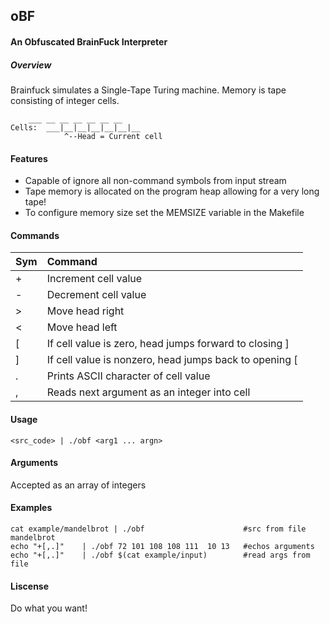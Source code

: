 ## oBF
#### An Obfuscated BrainFuck Interpreter

##### Overview
Brainfuck simulates a Single-Tape Turing machine.
Memory is tape consisting of integer cells.
	
		___ __ __ __ __ __ __
	Cells:	___|__|__|__|__|__|__
				^--Head = Current cell
#### Features

- Capable of ignore all non-command symbols from input stream
- Tape memory is allocated on the program heap allowing for a very long tape!
- To configure memory size set the MEMSIZE variable in the Makefile
 
#### Commands
| Sym | Command| 
| --- | :--- |
| +  | Increment cell value| 							
| -  | Decrement cell value |							
| >  | Move head right	  	|							
| <  | Move head left	  	|							
| [  | If cell value is zero, head jumps forward to closing ] |  	
| ]  | If cell value is nonzero, head jumps back to opening [  |	
| .  | Prints ASCII character of cell value   	|
| ,  | Reads next  argument as an integer into cell  	|

#### Usage
	<src_code> | ./obf <arg1 ... argn>

#### Arguments
Accepted as an array of integers

#### Examples
	cat example/mandelbrot | ./obf						#src from file mandelbrot
	echo "+[,.]"	| ./obf 72 101 108 108 111 	10 13 	#echos arguments 
	echo "+[,.]"	| ./obf $(cat example/input) 		#read args from file 
#### Liscense
Do what you want!

